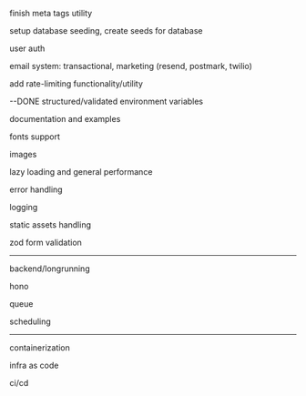 finish meta tags utility

setup database seeding, create seeds for database

user auth

email system: transactional, marketing (resend, postmark, twilio)

add rate-limiting functionality/utility

--DONE structured/validated environment variables

documentation and examples

fonts support

images

lazy loading and general performance

error handling

logging

static assets handling

zod form validation

---

backend/longrunning

hono

queue

scheduling

--- 

containerization

infra as code

ci/cd

